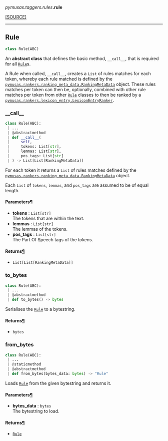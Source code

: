 <div className="source-div">
 <p><i>pymusas</i><i>.taggers</i><i>.rules</i><strong>.rule</strong></p>
 <p><a className="sourcelink" href="https://github.com/UCREL/pymusas/blob/main/pymusas/taggers/rules/rule.py">[SOURCE]</a></p>
</div>
<div></div>

---

<a id="pymusas.taggers.rules.rule.Rule"></a>

## Rule

```python
class Rule(ABC)
```

An **abstract class** that defines the basic method, `__call__`, that is
required for all [`Rule`](#rule)s.

A Rule when called, `__call__`, creates a `List` of rules matches for each
token, whereby each rule matched is defined by the
[`pymusas.rankers.ranking_meta_data.RankingMetaData`](/pymusas/api/rankers/ranking_meta_data/#rankingmetadata) object. These
rules matches per token can then be, optionally, combined with other rule
matches per token from other [`Rule`](#rule) classes to then be ranked by a
[`pymusas.rankers.lexicon_entry.LexiconEntryRanker`](/pymusas/api/rankers/lexicon_entry/#lexiconentryranker).

<a id="pymusas.taggers.rules.rule.Rule.__call__"></a>

### \_\_call\_\_

```python
class Rule(ABC):
 | ...
 | @abstractmethod
 | def __call__(
 |     self,
 |     tokens: List[str],
 |     lemmas: List[str],
 |     pos_tags: List[str]
 | ) -> List[List[RankingMetaData]]
```

For each token it returns a `List` of rules matches defined by the
[`pymusas.rankers.ranking_meta_data.RankingMetaData`](/pymusas/api/rankers/ranking_meta_data/#rankingmetadata) object.

Each `List` of `tokens`, `lemmas`, and `pos_tags` are assumed to be of
equal length.

<h4 id="__call__.parameters">Parameters<a className="headerlink" href="#__call__.parameters" title="Permanent link">&para;</a></h4>


- __tokens__ : `List[str]` <br/>
    The tokens that are within the text.
- __lemmas__ : `List[str]` <br/>
    The lemmas of the tokens.
- __pos\_tags__ : `List[str]` <br/>
    The Part Of Speech tags of the tokens.

<h4 id="__call__.returns">Returns<a className="headerlink" href="#__call__.returns" title="Permanent link">&para;</a></h4>


- `List[List[RankingMetaData]]` <br/>

<a id="pymusas.taggers.rules.rule.Rule.to_bytes"></a>

### to\_bytes

```python
class Rule(ABC):
 | ...
 | @abstractmethod
 | def to_bytes() -> bytes
```

Serialises the [`Rule`](#rule) to a bytestring.

<h4 id="to_bytes.returns">Returns<a className="headerlink" href="#to_bytes.returns" title="Permanent link">&para;</a></h4>


- `bytes` <br/>

<a id="pymusas.taggers.rules.rule.Rule.from_bytes"></a>

### from\_bytes

```python
class Rule(ABC):
 | ...
 | @staticmethod
 | @abstractmethod
 | def from_bytes(bytes_data: bytes) -> "Rule"
```

Loads [`Rule`](#rule) from the given bytestring and returns it.

<h4 id="from_bytes.parameters">Parameters<a className="headerlink" href="#from_bytes.parameters" title="Permanent link">&para;</a></h4>


- __bytes\_data__ : `bytes` <br/>
    The bytestring to load.

<h4 id="from_bytes.returns">Returns<a className="headerlink" href="#from_bytes.returns" title="Permanent link">&para;</a></h4>


- [`Rule`](#rule) <br/>

